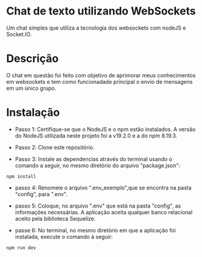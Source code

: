 # Chat de texto utilizando WebSockets
Um chat simples que utiliza a tecnologia dos websockets com nodeJS e Socket.IO.

# Descrição
O chat em questão foi feito com objetivo de aprimorar meus conhecimentos em websockets e tem como funcionadade principal o envio de mensagens em um único grupo.

# Instalação

- Passo 1: Certifique-se que o NodeJS e o npm estão instalados. A versão do NodeJS utilizada neste projeto foi a v19.2.0 e a do npm 8.19.3.

- Passo 2: Clone este repositório.

- Passo 3: Instale as dependencias através do terminal usando o comando a seguir, no mesmo diretório do arquivo "package.json":
```  
npm install
```  
- passo 4: Renomeie o arquivo ".env_exemplo",que se encontra na pasta "config", para ".env".

- passo 5: Coloque, no arquivo ".env" que está na pasta "config", as informações necessárias. A aplicação aceita qualquer banco relacional aceito pela biblioteca Sequelize.
- passe 6: No terminal, no mesmo diretório em que a aplicação foi instalada, execute o comando à seguir: 
```  
npm run dev
```  
